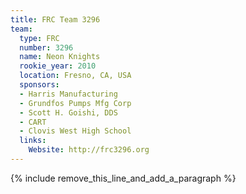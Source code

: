 ```yaml
---
title: FRC Team 3296
team:
  type: FRC
  number: 3296
  name: Neon Knights
  rookie_year: 2010
  location: Fresno, CA, USA
  sponsors:
  - Harris Manufacturing
  - Grundfos Pumps Mfg Corp
  - Scott H. Goishi, DDS
  - CART
  - Clovis West High School
  links:
    Website: http://frc3296.org
---
```


{% include remove_this_line_and_add_a_paragraph %}